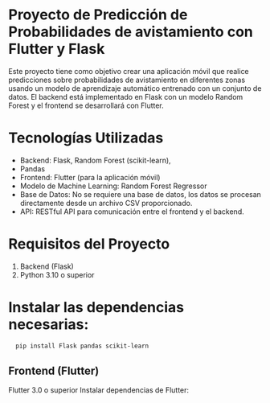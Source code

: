 
# Proyecto de Predicción de Probabilidades de avistamiento con Flutter y Flask

Este proyecto tiene como objetivo crear una aplicación móvil que realice predicciones sobre probabilidades de avistamiento en diferentes zonas usando un modelo de aprendizaje automático entrenado con un conjunto de datos. El backend está implementado en Flask con un modelo Random Forest y el frontend se desarrollará con Flutter.


# Tecnologías Utilizadas
- Backend: Flask, Random Forest (scikit-learn), 
- Pandas
- Frontend: Flutter (para la aplicación móvil)
- Modelo de Machine Learning: Random Forest Regressor
- Base de Datos: No se requiere una base de datos, los datos se procesan directamente desde un   archivo CSV proporcionado.
- API: RESTful API para comunicación entre el frontend y el backend.

# Requisitos del Proyecto
1. Backend (Flask)
2. Python 3.10 o superior


# Instalar las dependencias necesarias:






```bash
  pip install Flask pandas scikit-learn

```
    
## Frontend (Flutter)

Flutter 3.0 o superior
Instalar dependencias de Flutter:
